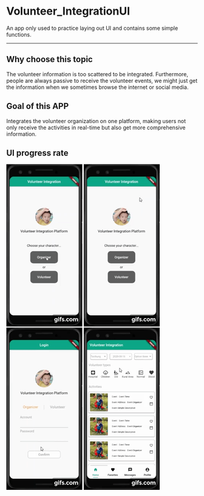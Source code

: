 # Volunteer_IntegrationUI

An app only used to practice laying out UI and contains some simple functions.
***

## Why choose this topic

The volunteer information is too scattered to be integrated.
Furthermore, people are always passive to receive the volunteer events, we might just get the information when we sometimes browse the internet or social media.

## Goal of this APP

Integrates the volunteer organization on one platform, making users not only receive the activities in real-time but also get more comprehensive information.

## UI progress rate

![app1](docs/O.gif)          ![app2](docs/V.gif)          ![app3](docs/H1.gif)          ![app4](docs/H2.gif)
